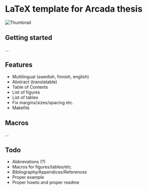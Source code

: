 # LaTeX template for Arcada thesis

![Thumbnail](http://i.imgur.com/M7Tvs.png)

## Getting started

...

## Features

- Multilingual (swedish, finnish, english)
- Abstract (translatable)
- Table of Contents
- List of figures
- List of tables
- Fix margins/sizes/spacing etc.
- Makefile

## Macros

...

## Todo

- Abbrevations (?)
- Macros for figures/tables/etc.
- Bibliography/Appendices/References
- Proper example
- Proper howto and proper readme
